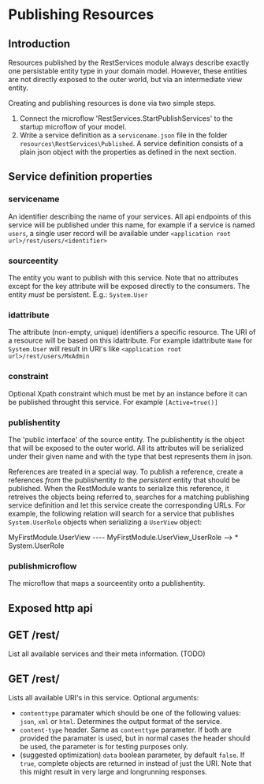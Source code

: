 # Publishing Resources

## Introduction
Resources published by the RestServices module always describe exactly one persistable entity type in your domain model. However, these entities are not directly exposed to the outer world, but via an intermediate view entity. 

Creating and publishing resources is done via two simple steps. 
1. Connect the microflow 'RestServices.StartPublishServices' to the startup microflow of your model.
2. Write a service definition as a `servicename.json` file in the folder `resources\RestServices\Published`. A service definition consists of a plain json object with the properties as defined in the next section. 

## Service definition properties

### servicename
An identifier describing the name of your services. All api endpoints of this service will be published under this name, for example if a service is named `users`, a single user record will be available under `<application root url>/rest/users/<identifier>`

### sourceentity
The entity you want to publish with this service. Note that no attributes except for the key attribute will be exposed directly to the consumers. The entity *must* be persistent. E.g.: `System.User`

### idattribute
The attribute (non-empty, unique) identifiers a specific resource. The URI of a resource will be based on this idattribute. For example idattribute `Name` for `System.User` will result in URI's like `<application root url>/rest/users/MxAdmin`

### constraint
Optional Xpath constraint which must be met by an instance before it can be published throught this service. For example `[Active=true()]`

### publishentity
The 'public interface' of the source entity. The publishentity is the object that will be exposed to the outer world. All its attributes will be serialized under their given name and with the type that best represents them in json. 

References are treated in a special way. To publish a reference, create a references *from* the publishentity *to* the *persistent* entity that should be published. When the RestModule wants to serialize this reference, it retreives the objects being referred to, searches for a matching publishing service definition and let this service create the corresponding URLs. For example, the following relation will search for a service that publishes `System.UserRole` objects when serializing a `UserView` object:

MyFirstModule.UserView  ---- MyFirstModule.UserView_UserRole --> \* System.UserRole

### publishmicroflow
The microflow that maps a sourceentity onto a publishentity. 

## Exposed http api

## GET /rest/
List all available services and their meta information. (TODO)

## GET /rest/<service name>
Lists all available URI's in this service. Optional arguments:

* `contenttype` paramater which should be one of the following values: `json`, `xml` or `html`. Determines the output format of the service. 
* `content-type` header. Same as `contenttype` parameter. If both are provided the paramater is used, but in normal cases the header should be used, the parameter is for testing purposes only. 
* (suggested optimization) `data` boolean parameter, by default `false`. If `true`, complete objects are returned in instead of just the URI. Note that this might result in very large and longrunning responses. 